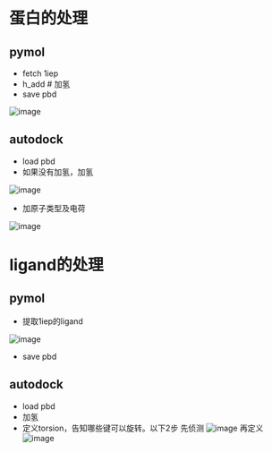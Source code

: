 # 蛋白的处理
## pymol
- fetch 1iep
- h_add  # 加氢
- save pbd

![image](https://user-images.githubusercontent.com/41554601/219828048-8b2093ae-d722-47b1-8cbe-627d78f7f474.png)

## autodock
- load pbd
- 如果没有加氢，加氢

![image](https://user-images.githubusercontent.com/41554601/219828128-cca767c4-0ae4-4744-8931-2eac50c800a7.png)

- 加原子类型及电荷

![image](https://user-images.githubusercontent.com/41554601/219828161-6d1f87d3-9195-4e7b-8a1b-ec0ba126e1cb.png)

# ligand的处理
## pymol
- 提取1iep的ligand

![image](https://user-images.githubusercontent.com/41554601/219828411-a996b69d-2dfa-4ce1-9180-e2a440755ddc.png)

- save pbd

## autodock
- load pbd
- 加氢
- 定义torsion，告知哪些键可以旋转。以下2步
先侦测
![image](https://user-images.githubusercontent.com/41554601/219828489-3a14d019-511a-43cc-b1b0-78efa65bbe95.png)
再定义
![image](https://user-images.githubusercontent.com/41554601/219828579-cde6259e-09a9-4cf0-93a7-02fa7b451318.png)
